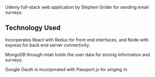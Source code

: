 
Udemy full-stack web application by Stephen Grider for sending email surveys.

## Technology Used

Incorperates React with Redux for front end interfaces, and Node with express for back end server connectivity.

MongoDB through mlab holds the user data for storing information and surveys.

Google Oauth is incorporated with Passport.js for singing in. 

